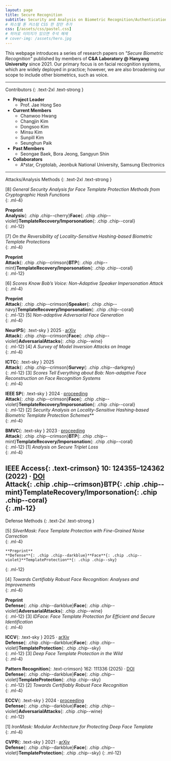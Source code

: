 ```yaml
---
layout: page
title: Secure Recognition
subtitle: Security and Analysis on Biometric Recognition/Authentication
# 파스텔 톤 커스텀 CSS 한 장만 추가
css: [/assets/css/pastel.css]
# 히어로 이미지가 있으면 주석 해제
# cover-img: /assets/hero.jpg
---
```

This webpage introduces a series of research papers on *"Secure Biometric Recognition"* published by members of **C&A Laboratory @ Hanyang University** since 2021. Our primary focus is on facial recognition systems, which are widely deployed in practice; however, we are also broadening our scope to include other biometrics, such as voice.

---
Contributors 
{: .text-2xl .text-strong }

- **Project Leader**
  - Prof. Jae Hong Seo
- **Current Members**
  - Chanwoo Hwang
  - Changjin Kim
  - Dongsoo Kim
  - Minsu Kim
  - Sunpill Kim
  - Seunghun Paik
- **Past Members**  
  - Seongae Baek, Bora Jeong, Sangyun Shin
- **Collaborators**  
  - A*star, Cryptolab, Jeonbuk National University, Samsung Electronics

---

Attacks/Analysis Methods
{: .text-2xl .text-strong }

[8] *General Security Analysis for Face Template Protection Methods from Cryptographic Hash Functions*  
 {: .ml-4}  
 <!-- Seunghun Paik, Minsu Kim, Sunpill Kim, and Jae Hong Seo   -->
  **Preprint**    
  **Analysis**{: .chip .chip--cherry}**Face**{: .chip .chip--violet}**TemplateRecovery/Imporsonation**{: .chip .chip--coral}    
{: .ml-12} 

  [7] *On the Reversibility of Locality-Sensitive Hashing-based Biometric Template Protections*  
 {: .ml-4}  
 <!-- Seunghun Paik, Chanwoo Hwang, Sunpill Kim, and Jae Hong Seo   -->
  **Preprint**    
  **Attack**{: .chip .chip--crimson}**BTP**{: .chip .chip--mint}**TemplateRecovery/Imporsonation**{: .chip .chip--coral}    
{: .ml-12} 

  [6] *Scores Know Bob’s Voice: Non-Adaptive Speaker Impersonation Attack*  
 {: .ml-4}  
 <!-- Chanwoo Hwang, Sunpill Kim, Yong Kiam Tan, Tianchi Liu, Seunghun Paik, Dongsoo Kim, Soumik Mondal, Khin Mi Mi Aung, and Jae Hong Seo   -->
  **Preprint**    
  **Attack**{: .chip .chip--crimson}**Speaker**{: .chip .chip--navy}**TemplateRecovery/Imporsonation**{: .chip .chip--coral}   
{: .ml-12} 
  [5] *Non-adaptive Adversarial Face Generation*  
 {: .ml-4}  
 <!-- Sunpill Kim, Seunghun Paik, Chanwoo Hwang, Minsu Kim, and Jae Hong Seo   -->
  **NeurIPS**{: .text-sky } 2025 · [arXiv](https://arxiv.org/abs/2507.12107)    
  **Attack**{: .chip .chip--crimson}**Face**{: .chip .chip--violet}**AdversarialAttacks**{: .chip .chip--wine}   
{: .ml-12} 
  [4] *A Survey of Model Inversion Attacks on Image*  
 {: .ml-4}  
 <!-- Changjin Kim, Chanwoo Hwang, Sunpill Kim, and Jae Hong Seo   -->
  **ICTC**{: .text-sky } 2025       
  **Attack**{: .chip .chip--crimson}**Survey**{: .chip .chip--darkgrey}     
{: .ml-12} 
  [3] *Scores Tell Everything about Bob: Non-adaptive Face Reconstruction on Face Recognition Systems*  
 {: .ml-4}  
 <!-- Sunpill Kim, Yong Kiam Tan, Bora Jeong, Soumik Mondal, Khin Mi Mi Aung, and Jae Hong Seo   -->
  **IEEE SP**{: .text-sky } 2024 · [proceeding](https://ieeexplore.ieee.org/document/10646766)  
  **Attack**{: .chip .chip--crimson}**Face**{: .chip .chip--violet}**TemplateRecovery/Imporsonation**{: .chip .chip--coral}    
{: .ml-12} 
  [2] *Security Analysis on Locality-Sensitive Hashing-based Biometric Template Protection Schemes***  
 {: .ml-4}  
 <!-- Seunghun Paik, Sunpill Kim, and Jae Hong Seo   -->
  **BMVC**{: .text-sky } 2023 · [proceeding](https://proceedings.bmvc2023.org/535/)   
  **Attack**{: .chip .chip--crimson}**BTP**{: .chip .chip--mint}**TemplateRecovery/Imporsonation**{: .chip .chip--coral}    
{: .ml-12} 
  [1] *Analysis on Secure Triplet Loss*  
 {: .ml-4}  
 <!-- Bora Jeong, Sunpill Kim, Seunghun Paik, and Jae Hong Seo   -->
  **IEEE Access**{: .text-crimson} 10: 124355–124362 (2022) · [DOI](https://ieeexplore.ieee.org/document/9965373)  
  **Attack**{: .chip .chip--crimson}**BTP**{: .chip .chip--mint}**TemplateRecovery/Imporsonation**{: .chip .chip--coral}  
{: .ml-12} 
---

Defense Methods
{: .text-2xl .text-strong }

[5] *SilverMask: Face Template Protection with Fine-Grained Noise Correction*  
{: .ml-4}  
  <!-- Minsu Kim, Seunghun Paik, Seongae Baek, Sangyun Shin, Sunpill Kim, and Jae Hong Seo   -->
    **Preprint**    
    **Defense**{: .chip .chip--darkblue}**Face**{: .chip .chip--violet}**TemplateProtection**{: .chip .chip--sky}   
{: .ml-12} 

[4] *Towards Certifiably Robust Face Recognition: Analyses and Improvements*  
{: .ml-4}  
  <!-- Seunghun Paik, Dongsoo Kim, Chanwoo Hwang, Sunpill Kim, and Jae Hong Seo   -->
  **Preprint**    
  **Defense**{: .chip .chip--darkblue}**Face**{: .chip .chip--violet}**AdversarialAttacks**{: .chip .chip--wine}    
{: .ml-12} 
[3] *IDFace: Face Template Protection for Efficient and Secure Identification*  
{: .ml-4}  
  <!-- Sunpill Kim, Seunghun Paik, Chanwoo Hwang, Dongsoo Kim, Junbum Shin, and Jae Hong Seo   -->
  **ICCV**{: .text-sky } 2025 · [arXiv](https://arxiv.org/abs/2507.12050)   
  **Defense**{: .chip .chip--darkblue}**Face**{: .chip .chip--violet}**TemplateProtection**{: .chip .chip--sky}     
{: .ml-12} 
[3] *Deep Face Template Protection in the Wild*   
  {: .ml-4}  
<!-- Sunpill Kim, Hoyong Shin, and Jae Hong Seo   -->
  **Pattern Recognition**{: .text-crimson} 162: 111336 (2025) · [DOI](https://linkinghub.elsevier.com/retrieve/pii/S0031320324010872)    
  **Defense**{: .chip .chip--darkblue}**Face**{: .chip .chip--violet}**TemplateProtection**{: .chip .chip--sky}   
{: .ml-12} 
[2] *Towards Certifiably Robust Face Recognition*  
{: .ml-4}  
  <!-- Seunghun Paik, Dongsoo Kim, Chanwoo Hwang, Sunpill Kim, and Jae Hong Seo   -->
 **ECCV**{: .text-sky } 2024 · [proceeding](https://link.springer.com/chapter/10.1007/978-3-031-73013-9_9)    
 **Defense**{: .chip .chip--darkblue}**Face**{: .chip .chip--violet}**AdversarialAttacks**{: .chip .chip--wine}     
{: .ml-12} 

[1] *IronMask: Modular Architecture for Protecting Deep Face Template*  
 {: .ml-4}  
 <!-- Sunpill Kim, Yunseong Jeong, Jinsu Kim, Jungkon Kim, Hyung Tae Lee, and Jae Hong Seo   -->
  **CVPR**{: .text-sky } 2021 · [arXiv](https://arxiv.org/abs/2104.02239)   
  **Defense**{: .chip .chip--darkblue}**Face**{: .chip .chip--violet}**TemplateProtection**{: .chip .chip--sky} 
  {: .ml-12} 
  
  
  
<!-- 

- 문서: {{ "/docs/" | relative_url }}
- 데모:  {{ "/demo/" | relative_url }}
- GitHub: https://github.com/jaehongseo/SecureFace -->
